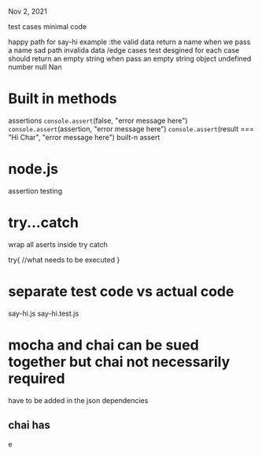 Nov 2, 2021

test cases
minimal code

happy path for say-hi example :the valid data
  return a name when we pass a name
sad path
  invalida data /edge cases
  test desgined for each case
  should return an empty string when pass an empty string
  object
  undefined
  number
  null
  Nan

  # Built in methods
  assertions
  `console.assert`(false, "error message here")
   `console.assert`(assertion, "error message here")
    `console.assert`(result === "Hi Char", "error message here")
  built-n assert

  # node.js
  assertion testing

  # try...catch

  wrap all aserts inside try catch

try{
  //what needs to be executed
}
# separate test code vs actual code

say-hi.js
say-hi.test.js

# mocha and chai can be sued together but chai not necessarily required
have to be added in the json dependencies

## chai has
 e
